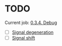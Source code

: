 # TODO

Current job: [0.3.4. Debug](https://github.com/tieugene/iosc.py/milestone/16)

- [ ] [Signal degeneration](https://github.com/tieugene/iosc.py/issues/197)
- [ ] [Signal shift](https://github.com/tieugene/iosc.py/issues/199)
